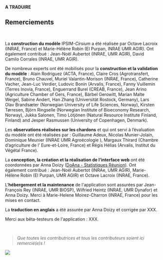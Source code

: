 **A TRADUIRE**

## Remerciements

<br>

La **construction du modèle** IPSIM-*Cirsium* a été réalisée par Octave Lacroix (INRAE, France) et Marie-Hélène Robin (EI Purpan, INRAE UMR AGIR). 
Ont également contribué : Jean-Noël Aubertot (INRAE, UMR AGIR), David Camilo Corrales (INRAE, UMR AGIR).

De nombreux experts ont été mobilisés pour la **construction et la validation du modèle** : Alain Rodriguez (ACTA, France), Claire Cros (Agrotransfert, France), Bruno Chauvel, Muriel Valantin-Morison (INRAE, France), Catherine Vacher, Jean-Luc Verdier, Ludovic Bonin (Arvalis, France), Fanny Vuillemin (Terres Inovia, France), Enguerrand Burel (CREAB, France),  Jean Arino (Agriculture Chamber of Gers, France), Bärbel Gerowitt, Marian Malte Weigel, Sabine Andert, Han Zhang (Universität Rostock, Germany), Lars Olav Brandsæter (Norwegian University of Life Sciences, Norway), Kirsten Tørresen, Björn Ringselle (Norwegian Institute of Bioeconomy Research, Norway), Jukka Salonen, Timo Lötjönen (Natural Resource Institute Finland, Finland) and Jesper Rasmussen (University of Copenhagen, Denmark).

Les **observations réalisées sur les chardons** et qui ont servi à l’évaluation du modèle ont été réalisées par :  Guillaume Adeux, Nicolas Munier-Jolain, Dominique Meunier (INRAE UMR Agroécologie ), Margaux Thirard (Chambre d’agriculture de l’ Eure-et-Loire, France) et Régis Hélias  (Arvalis, Institut du Végétal France).

La **conception, la création et la réalisation de l’interface web** ont été coordonnées par Anna Doizy ([DoAna - Statistiques Réunion](https://doana-r.com)). 
Ont également contribué : Jean-Noël Aubertot (INRAe, UMR AGIR), Marie-Hélène Robin (EI Purpan, UMR AGIR) et Octave Lacroix (INRAE, France).

L'**hébergement et la maintenance** de l'application sont assurées par Jean-François Rey (INRAE, UMR BIOSP), Wilfried Heintz (INRAE, UMR Dynafor) et Anna Doizy. Merci à Marie-Helene Moirez-Charron (INRAE, France) pour les mises en contact.

La **traduction en anglais** a été assurée par Anna Doizy et corrigée par XXX.

Merci aux bêta-testeurs de l'application : XXX.

<br>

> *Que toutes les contributrices et tous les contributeurs soient ici remercié(e)s !* 

 <img src="andert-1.jpg" class="responsive-img"> 
 